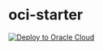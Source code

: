 # oci-starter

[ ![Deploy to Oracle Cloud](https://oci-resourcemanager-plugin.plugins.oci.oraclecloud.com/latest/deploy-to-oracle-cloud.svg)](https://cloud.oracle.com/resourcemanager/stacks/create?zipUrl=https://github.com/MarcGueury/oci-starter/archive/refs/heads/main.zip)

